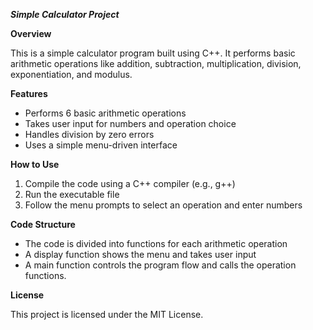 ***Simple Calculator Project***

**Overview**

This is a simple calculator program built using C++. It performs basic arithmetic operations like addition, subtraction, multiplication, division, exponentiation, and modulus.

**Features**

- Performs 6 basic arithmetic operations
- Takes user input for numbers and operation choice
- Handles division by zero errors
- Uses a simple menu-driven interface

**How to Use**

1. Compile the code using a C++ compiler (e.g., g++)
2. Run the executable file
3. Follow the menu prompts to select an operation and enter numbers

**Code Structure**

- The code is divided into functions for each arithmetic operation
- A display function shows the menu and takes user input
- A main function controls the program flow and calls the operation functions.

**License**

This project is licensed under the MIT License.
